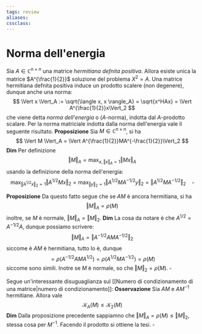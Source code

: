```yaml
---
tags: review
aliases:
cssclass:
---
```

 
# Norma dell'energia

Sia $A \in \mathbb{C}^{n\times n}$ una matrice _hermitiana defnita positiva_. Allora esiste unica la matrice $A^{\frac{1}{2}}$ soluzione del problema $X^2=A$. Una matrice hermitiana defnita positiva induce un prodotto scalere (non degenere), dunque anche una norma:
$$
\Vert x \Vert_A := \sqrt{\langle x, x \rangle_A} = \sqrt{x^HAx} = \Vert A^{\frac{1}{2}}x\Vert_2
$$
che viene detta _norma dell'energia_ o ($A$-norma), indotta dal $A$-prodotto scalare. 
Per la norma matriciale indotta dalla norma dell'energia vale il seguente risultato.
**Proposizione** Sia $M\in \mathbb{C}^{n\times n}$, si ha
$$
\Vert M \Vert_A = \Vert A^{\frac{1}{2}}MA^{-\frac{1}{2}}\Vert_2
$$
**Dim** Per definizione
$$
\Vert M \Vert_A = \max_{x, \Vert x \Vert_A=1} \Vert Mx \Vert_A
$$
usando la definizione della norma dell'energia:
$$
\max_{\Vert A^{1/2}x\Vert_2 = 1} \Vert A^{1/2}Mx\Vert_2 = \max_{\Vert y\Vert_2=1} \Vert A^{1/2}M A^{-1/2}y\Vert_2 = \Vert A^{1/2}MA^{-1/2}\Vert_2 \quad \square
$$

**Proposizione** Da questo fatto segue che se $AM$ è ancora hermitiana, si ha
$$
\Vert M \Vert_A = \rho(M)
$$
inoltre, se $M$ è normale, $\Vert M \Vert_A=\Vert M \Vert_2$.
**Dim** La cosa da notare è che $A^{1/2} = A^{-1/2}A$, dunque possiamo scrivere:
$$
\Vert M \Vert_A = \Vert A^{-1/2}AMA^{-1/2}\Vert_2
$$
siccome è $AM$ è hermitiana, tutto lo è, dunque
$$
= \rho(A^{-1/2}AMA^{1/2}) = \rho(A^{1/2}MA^{-1/2}) = \rho(M)
$$
siccome sono simili. Inotre se $M$ è normale, so che $\Vert M \Vert_2 = \rho(M)$. $\square$

Segue un'interessante disuguaglianza sul [[Numero di condizionamento di una matrice|numero di condizionamento]]:
**Osservazione** Sia $AM$ e $AM^{-1}$ hermitiane. Allora vale
$$
\mathcal{K}_A(M) \leq \mathcal{K}_2(M)
$$
**Dim** Dalla proposizione precedente sappiamno che $\Vert M \Vert_A = \rho(M) \leq \Vert M \Vert _2$, stessa cosa per $M^{-1}$. Facendo il prodotto si ottiene la tesi. $\square$

